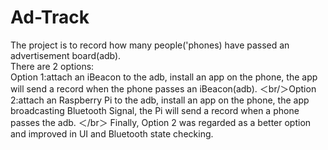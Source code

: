 # Ad-Track
The project is to record how many people('phones) have passed an advertisement board(adb).  
There are 2 options:  
Option 1:attach an iBeacon to the adb, install an app on the phone, the app will send a record when the phone passes an iBeacon(adb). 
＜br/＞Option 2:attach an Raspberry Pi to the adb, install an app on the phone, the app broadcasting Bluetooth Signal, the Pi will send a record when a phone passes the adb.  ＜/br＞
Finally, Option 2 was regarded as a better option and improved in UI and Bluetooth state checking.
